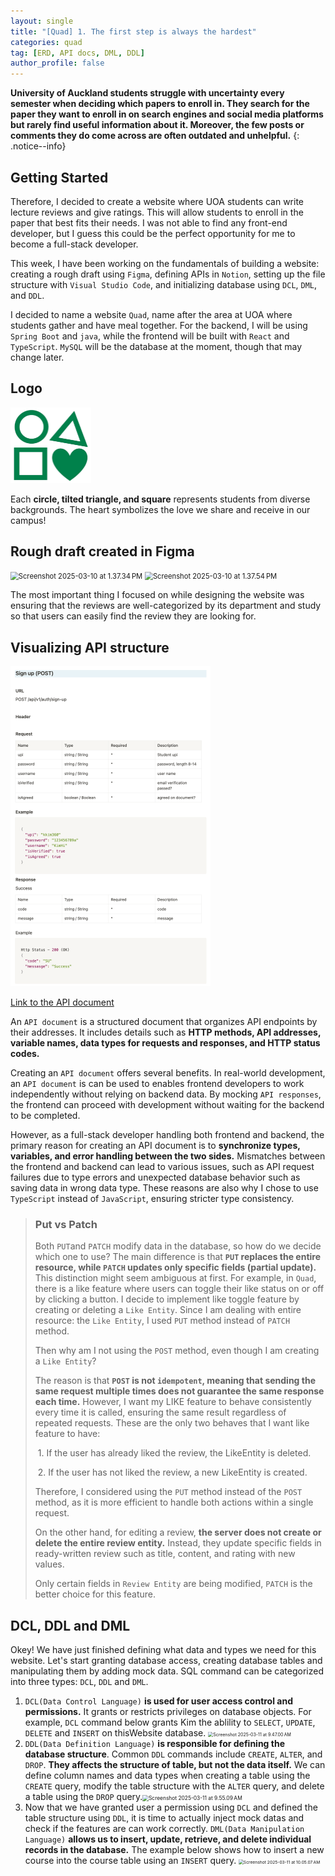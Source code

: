 ```yaml
---
layout: single
title: "[Quad] 1. The first step is always the hardest"
categories: quad
tag: [ERD, API docs, DML, DDL]
author_profile: false
---
```


**University of Auckland students struggle with uncertainty every semester when deciding which papers to enroll in. They search for the paper they want to enroll in on search engines and social media platforms but rarely find useful information about it. Moreover, the few posts or comments they do come across are often outdated and unhelpful.**
{: .notice--info}

## Getting Started

Therefore, I decided to create a website where UOA students can write lecture reviews and give ratings. This will allow students to enroll in the paper that best fits their needs. I was not able to find any front-end developer, but I guess this could be the perfect opportunity for me to become a full-stack developer.

This week, I have been working on the fundamentals of building a website: creating a rough draft using `Figma`, defining APIs in `Notion`, setting up the file structure with `Visual Studio Code`, and initializing database using `DCL`, `DML`, and `DDL`.

I decided to name a website `Quad`, name after the area at UOA where students gather and have meal together. For the backend, I will be using `Spring Boot` and `java`, while the frontend will be built with `React` and `TypeScript`. `MySQL` will be the database at the moment, though that may change later.

## Logo

<img src="/images/2025-03-09-quad_week1/quadLogo.png" alt="quadLogo" style="zoom:25%;" class="align-center"/>

Each **circle, tilted triangle, and square** represents students from diverse backgrounds. The heart symbolizes the love we share and receive in our campus!

## Rough draft created in Figma ##

<img src="/images/2025-03-09-quad_week1/Screenshot 2025-03-10 at 1.37.34 PM.png" alt="Screenshot 2025-03-10 at 1.37.34 PM" style="zoom:80%;" />

<img src="/images/2025-03-09-quad_week1/Screenshot 2025-03-10 at 1.37.54 PM.png" alt="Screenshot 2025-03-10 at 1.37.54 PM" style="zoom:80%;" />

The most important thing I focused on while designing the website was ensuring that the reviews are well-categorized by its department and study so that users can easily find the review they are looking for.

## Visualizing API structure ##

<img src="/images/2025-03-09-quad_week1/apiDocExample-1595297.png" alt="apiDocExample" style="zoom:50%;" class="align-center"/>

<a href="https://charming-libra-b65.notion.site/API-docs-1aeb6278b6c48017a43eebb98aec18a3?pvs=4" class="align-center">Link to the API document</a>

An `API document` is a structured document that organizes API endpoints by their addresses. It includes details such as **HTTP methods, API addresses, variable names, data types for requests and responses, and HTTP status codes.**

Creating an `API document` offers several benefits. In real-world development, an `API document` is can be used to enables frontend developers to work independently without relying on backend data. By mocking `API responses`, the frontend can proceed with development without waiting for the backend to be completed.

However, as a full-stack developer handling both frontend and backend, the primary reason for creating an API document is to **synchronize types, variables, and error handling between the two sides.** Mismatches between the frontend and backend can lead to various issues, such as API request failures due to type errors and unexpected database behavior such as saving data in wrong data type. These reasons are also why I chose to use `TypeScript` instead of `JavaScript`, ensuring stricter type consistency.

> ### Put vs Patch
>
> Both `PUT`and `PATCH` modify data in the database, so how do we decide which one to use? The main difference is that **`PUT` replaces the entire resource, while `PATCH` updates only specific fields (partial update).** This distinction might seem ambiguous at first. For example, in `Quad`, there is a like feature where users can toggle their like status on or off by clicking a button. I decide to implement like toggle feature by creating or deleting a `Like Entity`. Since I am dealing with entire resource: the `Like Entity`, I used `PUT` method instead of `PATCH` method.
>
> Then why am I not using the `POST` method, even though I am creating a `Like Entity`?
>
> The reason is that **`POST` is not `idempotent`, meaning that sending the same request multiple times does not guarantee the same response each time.** However, I want my LIKE feature to behave consistently every time it is called, ensuring the same result regardless of repeated requests. These are the only two behaves that I want like feature to have: 
>
> ​	1.	If the user has already liked the review, the LikeEntity is deleted.
>
> ​	2.	If the user has not liked the review, a new LikeEntity is created.
>
> Therefore, I considered using the `PUT` method instead of the `POST` method, as it is more efficient to handle both actions within a single request.
>
> On the other hand, for editing a review, **the server does not create or delete the entire review entity.** Instead, they update specific fields in ready-written review such as title, content, and rating with new values.
>
> Only certain fields in `Review Entity` are being modified, `PATCH` is the better choice for this feature.

## DCL, DDL and DML

Okey! We have just finished defining what data and types we need for this website. Let's start granting database access, creating database tables and manipulating them by adding mock data. SQL command can be categorized into three types: `DCL`, `DDL` and `DML`.

1. `DCL(Data Control Language)` **is used for user access control and permissions.** It grants or restricts privileges on database objects. For example, `DCL` command below grants Kim the ablility to `SELECT`, `UPDATE`, `DELETE` and `INSERT` on thisWebsite database. <img src="/images/2025-03-09-quad_week1/Screenshot 2025-03-11 at 9.47.00 AM-1640303.png" alt="Screenshot 2025-03-11 at 9.47.00 AM" style="zoom:50%;" />
2. `DDL(Data Definition Language)` **is responsible for defining the database structure**. Common `DDL` commands include `CREATE`, `ALTER`, and` DROP`. **They affects the structure of table, but not the data itself.** We can define column names and data types when creating a table using the `CREATE` query, modify the table structure with the `ALTER` query, and delete a table using the `DROP` query.<img src="/images/2025-03-09-quad_week1/Screenshot 2025-03-11 at 9.55.09 AM.png" alt="Screenshot 2025-03-11 at 9.55.09 AM" style="zoom:60%;" />
3. Now that we have granted user a permission using `DCL` and defined the table structure using `DDL`, it is time to actually inject mock datas and check if the features are can work correctly. `DML(Data Manipulation Language)` **allows us to insert, update, retrieve, and delete individual records in the database.** The example below shows how to insert a new course into the course table using an `INSERT` query.  <img src="/images/2025-03-09-quad_week1/Screenshot 2025-03-11 at 10.05.07 AM.png" alt="Screenshot 2025-03-11 at 10.05.07 AM" style="zoom:48%;" />